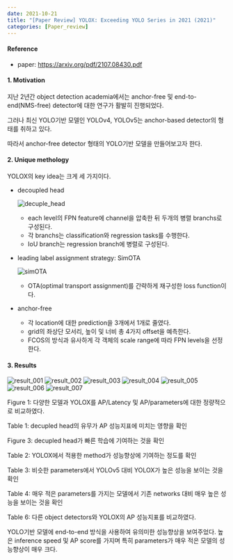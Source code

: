 ```yaml
---
date: 2021-10-21
title: "[Paper Review] YOLOX: Exceeding YOLO Series in 2021 (2021)"
categories: [Paper_review]
---
```





#### Reference

+ paper: <https://arxiv.org/pdf/2107.08430.pdf>





#### 1. Motivation  


지난 2년간 object detection academia에서는 anchor-free 및 end-to-end(NMS-free) detector에 대한 연구가 활발히 진행되었다.

그러나 최신 YOLO기반 모델인 YOLOv4, YOLOv5는 anchor-based detector의 형태를 취하고 있다.

따라서 anchor-free detector 형태의 YOLO기반 모델을 만들어보고자 한다.


#### 2. Unique methology  

YOLOX의 key idea는 크게 세 가지이다.

+ decoupled head

  ![decuple_head](https://user-images.githubusercontent.com/76807432/138260982-754282f3-f69c-428e-84ea-5195de263237.PNG)

  + each level의 FPN feature에 channel을 압축한 뒤 두개의 병렬 branchs로 구성된다. 
  + 각 branchs는 classification와 regression tasks를 수행한다.
  + IoU branch는 regression branch에 병렬로 구성된다.

+ leading label assignment strategy: SimOTA

  ![simOTA](https://user-images.githubusercontent.com/76807432/138262828-224cefa8-65b2-4e53-9081-5035fd82e990.PNG)

  + OTA(optimal transport assignment)를 간략하게 재구성한 loss function이다.

+ anchor-free

  + 각 location에 대한 prediction을 3개에서 1개로 줄였다.
  + grid의 좌상단 모서리, 높이 및 너비 총 4가지 offset을 예측한다.
  + FCOS의 방식과 유사하게 각 객체의 scale range에 따라 FPN levels을 선정한다.

#### 3. Results  


![result_001](https://user-images.githubusercontent.com/76807432/138269488-869818a6-fd2a-41fa-a798-bed144a7108c.PNG)
![result_002](https://user-images.githubusercontent.com/76807432/138269493-cd4d55e7-182a-434e-aa53-9c15a58ed533.PNG)
![result_003](https://user-images.githubusercontent.com/76807432/138269526-dceaa966-489b-4378-8fcd-303b8b0aa315.PNG)
![result_004](https://user-images.githubusercontent.com/76807432/138269535-397ce9f5-21a4-4c8c-aa5c-1fe8458878d6.PNG)
![result_005](https://user-images.githubusercontent.com/76807432/138269541-eb86930a-7620-4b13-9042-afda7f5d9abc.PNG)
![result_006](https://user-images.githubusercontent.com/76807432/138269544-6c5a216d-7323-48b9-afc5-74abe33c36cb.PNG)
![result_007](https://user-images.githubusercontent.com/76807432/138269550-37776011-e692-4dfc-8016-ddcda1084688.PNG)


Figure 1: 다양한 모델과 YOLOX를 AP/Latency 및 AP/parameters에 대한 정량적으로 비교하였다.

Table 1: decupled head의 유무가 AP 성능지표에 미치는 영향을 확인

Figure 3: decupled head가 빠른 학습에 기여하는 것을 확인

Table 2: YOLOX에서 적용한 method가 성능향상에 기여하는 정도를 확인

Table 3: 비슷한 parameters에서 YOLOv5 대비 YOLOX가 높은 성능을 보이는 것을 확인

Table 4: 매우 적은 parameters를 가지는 모델에서 기존 networks 대비 매우 높은 성능을 보이는 것을 확인

Table 6: 다른 object detectors와 YOLOX의 AP 성능지표를 비교하였다.


YOLO기반 모델에 end-to-end 방식을 사용하여 유의미한 성능향상을 보여주었다. 
높은 inference speed 및 AP score를 가지며 특히 parameters가 매우 적은 모델의 성능향상이 매우 크다.
